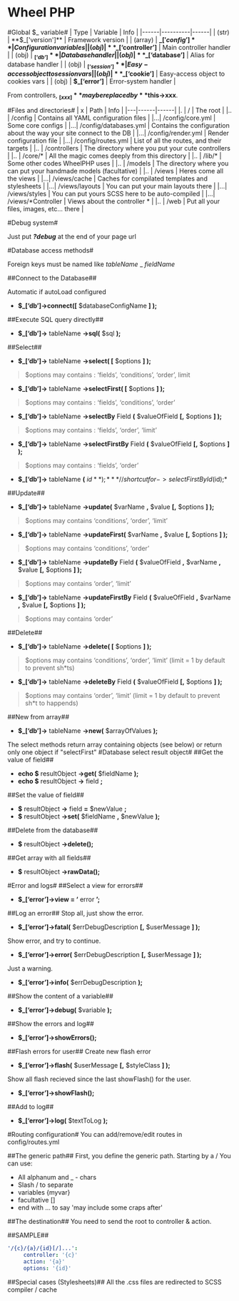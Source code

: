 Wheel PHP
=========
#Global $_ variable#
| Type | Variable | Info |
|------|----------|------|
| (str)	| **$\_['version']**		 | Framework version |
| (array)	| **$\_['config']**		 | Configuration variables |
| (obj)	| **$_[‘controller’]**	 | Main controller handler |
| (obj)	| **$_[‘db’]**		       | Database handler |
| (obj)	| **$_[‘database’]**	   | Alias for database handler |
| (obj)	| **$_[‘session’]**		 | Easy-access object to session vars |
| (obj)	| **$_[‘cookie’]**		   | Easy-access object to cookies vars |
| (obj)	| **$_[‘error’]**		   | Error-system handler |

From controllers, **$_[xxx]** may be replaced by **$this->xxx**.

#Files and directories#
| x | Path | Info |
|---|------|------|
|.  | /    | The root |
|.. | /config | Contains all YAML configuration files |
|...| /config/core.yml | Some core configs |
|...| /config/databases.yml | Contains the configuration about the way your site connect to the DB |
|...| /config/render.yml | Render configuration file |
|...| /config/routes.yml | List of all the routes, and their targets |
|.. | /controllers | The directory where you put your cute controllers |
|.. | /core/* | All the magic comes deeply from this directory |
|.. | /lib/* | Some other codes WheelPHP uses |
|.. | /models | The directory where you can put your handmade models (facultative) |
|.. | /views | Heres come all the views |
|...| /views/cache | Caches for compilated templates and stylesheets |
|...| /views/layouts | You can put your main layouts there |
|...| /views/styles | You can put yours SCSS here to be auto-compiled |
|...| /views/\*Controller | Views about the controller \* |
|.. | /web | Put all your files, images, etc... there |

#Debug system#

Just put ***?debug*** at the end of your page url

#Database access methods#

Foreign keys must be named like *tableName* \_ *fieldName*

##Connect to the Database##

Automatic if autoLoad configured

+ **$_[‘db’]->connect([** $databaseConfigName **] );**

##Execute SQL query directly##
+ **$_[‘db’]->** tableName **->sql(** $sql **);**

##Select##
+ **$_[‘db’]->** tableName **->select( [** $options **] );**

>	$options may contains : ‘fields’, ‘conditions’, ‘order’, limit

+ **$_[‘db’]->** tableName **->selectFirst( [** $options **] );**

>	$options may contains : ‘fields’, ‘conditions’, ‘order’

+ **$_[‘db’]->** tableName **->selectBy** Field **(** $valueOfField **[,** $options **] );**

>	$options may contains : ‘fields’, ‘order’, ‘limit’

+ **$_[‘db’]->** tableName **->selectFirstBy** Field **(** $valueOfField **[,** $options **] );**

>	$options may contains : ‘fields’, ‘order’

+ **$_[‘db’]->** tableName **(** $id **);**			*// shortcut for ->selectFirstById($id);*

##Update##
+ **$_[‘db’]->** tableName **->update(** $varName **,** $value **[,** $options **] );**

>	$options may contains ‘conditions’, ‘order’, ‘limit’

+ **$_[‘db’]->** tableName **->updateFirst(** $varName **,** $value **[,** $options **] );**

>	$options may contains ‘conditions’, ‘order’

+ **$_[‘db’]->** tableName **->updateBy** Field **(** $valueOfField **,** $varName **,** $value **[,** $options **] );**

>	$options may contains ‘order’, ‘limit’

+ **$_[‘db’]->** tableName **->updateFirstBy** Field **(** $valueOfField **,** $varName **,** $value **[,** $options **] );**

>	$options may contains ‘order’

##Delete##

+ **$_[‘db’]->** tableName **->delete( [** $options **] );**

>	$options may contains ‘conditions’, ‘order’, ‘limit’ (limit = 1 by default to prevent sh\*ts)

+ **$_[‘db’]->** tableName **->deleteBy** Field **(** $valueOfField **[,** $options **] );**

>	$options may contains ‘order’, ‘limit’ (limit = 1 by default to prevent sh*t to happends)

##New from array##
+ **$_[‘db’]->** tableName **->new(** $arrayOfValues **);**

The select methods return array containing objects (see below) or return only one object if "selectFirst"
#Database select result object#
##Get the value of field##
+ **echo $** resultObject **->get(** $fieldName **);**
+ **echo $** resultObject **->** field **;**

##Set the value of field##
+ **$** resultObject **->** field **=** $newValue **;**
+ **$** resultObject **->set(** $fieldName **,** $newValue **);**

##Delete from the database##
+ **$** resultObject **->delete();**

##Get array with all fields##
+ **$** resultObject **->rawData();**

#Error and logs#
##Select a view for errors##
+ **$_[‘error’]->view = ‘** error **’;**

##Log an error##
Stop all, just show the error.
+ **$_[‘error’]->fatal(** $errDebugDescription **[,** $userMessage **] );**

Show error, and try to continue.
+ **$_[‘error’]->error(** $errDebugDescription **[,** $userMessage **] );**

Just a warning.
+ **$_[‘error’]->info(** $errDebugDescription **);**

##Show the content of a variable##
+ **$_[‘error’]->debug(** $variable **);**

##Show the errors and log##
+ **$_[‘error’]->showErrors();**

##Flash errors for user##
Create new flash error
+ **$_[‘error’]->flash(** $userMessage **[,** $styleClass **] );**

Show all flash recieved since the last showFlash() for the user.
+ **$_[‘error’]->showFlash();**

##Add to log##
+ **$_[‘error’]->log(** $textToLog **);**

#Routing configuration#
You can add/remove/edit routes in config/routes.yml

##The generic path##
First, you define the generic path. Starting by a / You can use:
+ All alphanum and \_ \- chars
+ Slash / to separate
+ variables {myvar}
+ facultative []
+ end with ... to say 'may include some craps after'

##The destination##
You need to send the root to controller & action.

##SAMPLE##

```yaml
'/{c}/{a}/{id}[/]...':
	 controller: '{c}'
	 action: '{a}'
	 options: '{id}'
```

##Special cases (Stylesheets)##
All the .css files are redirected to SCSS compiler / cache

